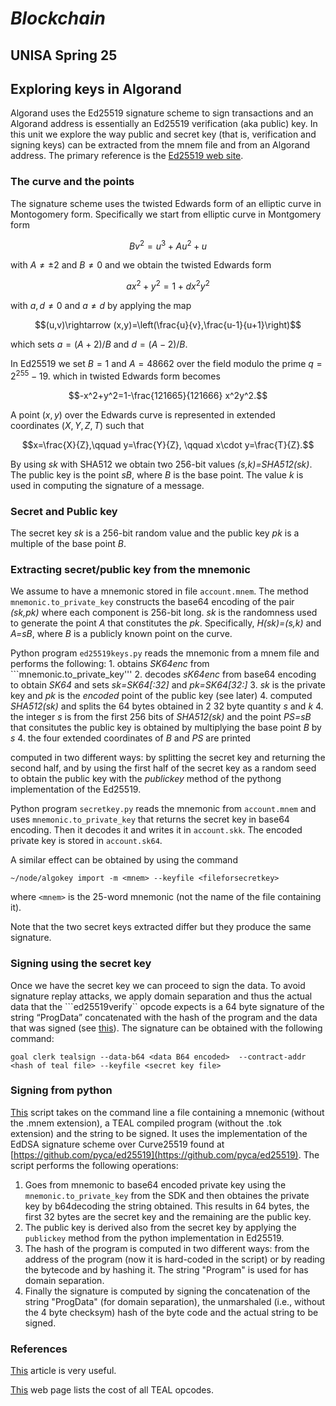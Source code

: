 # *Blockchain*
## UNISA Spring 25 ##

## Exploring keys in Algorand

Algorand uses the Ed25519 signature scheme to sign transactions and an Algorand address is 
essentially an Ed25519 verification (aka public) key.
In this unit we explore the way public and secret key (that is, verification and signing keys) can
be extracted from the mnem file and from an Algorand address.
The primary reference is the [Ed25519 web site](https://ed25519.cr.yp.to/).

### The curve and the points

The signature scheme uses the twisted Edwards form of an elliptic curve in Montogomery form.
Specifically we start from elliptic curve in Montgomery form

$$Bv^2=u^3+Au^2+u$$

with $A\ne\pm 2$ and $B\ne 0$ and we obtain the twisted Edwards form 

$$ax^2+y^2=1+dx^2y^2$$

with $a,d\ne 0$ and $a\ne d$ by applying the map

$$(u,v)\rightarrow (x,y)=\left(\frac{u}{v},\frac{u-1}{u+1}\right)$$

which sets $a=(A+2)/B$ and $d=(A-2)/B$.

In Ed25519 we set $B=1$ and $A=48662$ over the field modulo the prime $q=2^{255}-19$.
which in twisted Edwards form becomes

$$-x^2+y^2=1-\frac{121665}{121666} x^2y^2.$$

A point $(x,y)$ over the Edwards curve is represented in extended coordinates
$(X,Y,Z,T)$ such that


$$x=\frac{X}{Z},\qquad y=\frac{Y}{Z}, \qquad x\cdot y=\frac{T}{Z}.$$

By using *sk* with SHA512 we obtain two 256-bit values *(s,k)=SHA512(sk)*. 
The public key is the point *sB*, where *B* is the base point.
The value *k* is used in computing the signature of a message.

### Secret and Public key
The secret key *sk* is a 256-bit random value and the public key *pk* is a multiple
of the base point *B*.

### Extracting secret/public key from the mnemonic
We assume to have a mnemonic stored in file ```account.mnem```.
The method ```mnemonic.to_private_key``` constructs the 
base64 encoding of the pair *(sk,pk)* where each component is 256-bit long.
*sk* is the randomness used to generate the point *A* that constitutes the *pk*.
Specifically, *H(sk)=(s,k)* and *A=sB*, where *B* is a publicly known point on the curve.

Python program ```ed25519keys.py``` reads the mnemonic from a mnem file and 
performs the following:
    1. obtains *SK64enc* from ```mnemonic.to_private_key''' 
    2. decodes *sK64enc* from base64 encoding to obtain *SK64* and sets 
            *sk=SK64[:32]* and *pk=SK64[32:]*
    3. *sk* is the private key and *pk* is the *encoded* point of the public key (see later)
    4. computed *SHA512(sk)* and splits the 64 bytes obtained in 2 32 byte quantity *s* and *k*
    4. the integer *s* is from the first 256 bits of *SHA512(sk)* and the point *PS=sB*
       that consitutes the public key is obtained by multiplying the base point *B* by *s*
    4. the four extended coordinates of *B* and *PS* are printed

computed in two different ways: by splitting the secret key and returning the second half, 
and by using the first half of the secret key as a random seed to obtain the public key with
the *publickey* method of the pythong implementation of the Ed25519.

Python program ```secretkey.py``` reads the mnemonic from 
```account.mnem``` and uses ```mnemonic.to_private_key``` that returns
the secret key in base64 encoding.  Then it decodes it and writes it in
```account.skk```. The encoded private key is stored in ```account.sk64```.

A similar effect can be obtained by using the command

```~/node/algokey import -m <mnem> --keyfile <fileforsecretkey>```

where ```<mnem>``` is the 25-word mnemonic (not the name of the file containing it).

Note that the two secret keys extracted differ but they produce the same signature.
<Discussion to be added>


### Signing using the secret key
Once we have the secret key we can proceed to sign the data.
To avoid signature replay attacks, we apply domain separation and thus the actual data that the ```ed25519verify`` opcode expects is 
a 64 byte signature of the string “ProgData” concatenated with the hash of the program and the data that was signed (see [this](https://developer.algorand.org/articles/verify-signatures-and-signed-data-within-algorand-smart-contracts/)). 
The signature can be obtained with the following command:

```goal clerk tealsign --data-b64 <data B64 encoded>  --contract-addr <hash of teal file> --keyfile <secret key file>```

### Signing from python
[This](./signFromMnem.py) script takes on the command line a file containing a mnemonic (without the .mnem extension), a TEAL compiled program (without the .tok extension) and the string to be signed. It uses the implementation of the EdDSA signature scheme over Curve25519 found at [https://github.com/pyca/ed25519](https://github.com/pyca/ed25519).
The script performs the following operations:

1. Goes from mnemonic to base64 encoded private key using the ```mnemonic.to_private_key``` from the SDK and then obtaines the private key by b64decoding the string obtained. This results in 64 bytes, the first 32 bytes are the secret key and the remaining are the public key.
2. The public key is derived also from the secret key by applying the ```publickey``` method from the python implementation in Ed25519.
3. The hash of the program is computed in two different ways: from the address of the program (now it is hard-coded in the script) or by reading the bytecode and by hashing it. The string "Program" is used for has domain separation.
4. Finally the signature is computed by signing the concatenation of the string "ProgData" (for domain separation), the unmarshaled (i.e., without the 4 byte checksym) hash of the byte code and the actual string to be signed.

### References
[This](https://developer.algorand.org/articles/verify-signatures-and-signed-data-within-algorand-smart-contracts/) article is very useful.

[This](https://developer.algorand.org/docs/get-details/dapps/avm/teal/opcodes/v10/) web page lists the cost of all TEAL opcodes.
